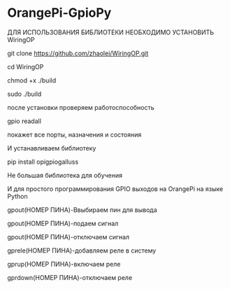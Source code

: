 # OrangePi-GpioPy
ДЛЯ ИСПОЛЬЗОВАНИЯ БИБЛИОТЕКИ НЕОБХОДИМО УСТАНОВИТЬ WiringOP

git clone https://github.com/zhaolei/WiringOP.git 

cd WiringOP

chmod +x ./build

sudo ./build

после установки проверяем работоспособность

gpio readall

покажет все порты, назначения и состояния

И устанавливаем библиотеку 

pip install opigpiogalluss

Не большая библиотека для обучения

И для простого программирования GPIO выходов на OrangePi на языке Python 

gpout(НОМЕР ПИНА)-Ввыбираем пин для вывода 

gpout(НОМЕР ПИНА)-подаем сигнал

gpout(НОМЕР ПИНА)-отключаем сигнал

gprele(НОМЕР ПИНА)-добавляем реле в систему

gprup(НОМЕР ПИНА)-включаем реле

gprdown(НОМЕР ПИНА)-отключаем реле
